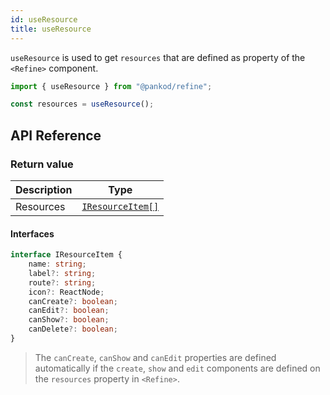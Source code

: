 ```yaml
---
id: useResource
title: useResource
---
```


`useResource` is used to get `resources` that are defined as property of the `<Refine>` component.

```ts
import { useResource } from "@pankod/refine";

const resources = useResource();
```

## API Reference

### Return value

| Description | Type                             |
| ----------- | -------------------------------- |
| Resources   | [`IResourceItem[]`](#interfaces) |

#### Interfaces

```ts
interface IResourceItem {
    name: string;
    label?: string;
    route?: string;
    icon?: ReactNode;
    canCreate?: boolean;
    canEdit?: boolean;
    canShow?: boolean;
    canDelete?: boolean;
}
```

> The `canCreate`, `canShow` and `canEdit` properties are defined automatically if the `create`, `show` and `edit` components are defined on the `resources` property in `<Refine>`.
